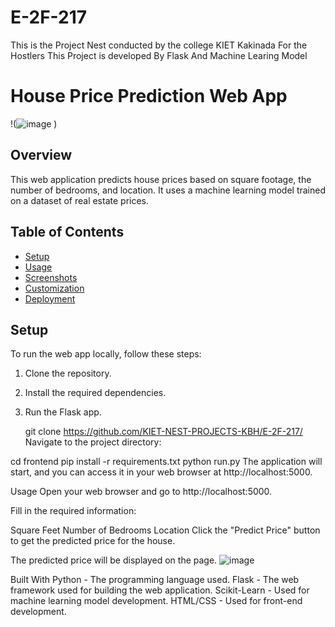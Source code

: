 # E-2F-217
This is the Project Nest conducted by the college KIET Kakinada For the Hostlers
This Project is developed By Flask And Machine Learing Model

# House Price Prediction Web App

!(![image](https://github.com/KIET-NEST-PROJECTS-KBH/E-2F-217/assets/96018533/f795d628-438a-4649-b907-09d2387fc389)
)


## Overview

This web application predicts house prices based on square footage, the number of bedrooms, and location. It uses a machine learning model trained on a dataset of real estate prices.

## Table of Contents

- [Setup](#setup)
- [Usage](#usage)
- [Screenshots](#screenshots)
- [Customization](#customization)
- [Deployment](#deployment)


## Setup

To run the web app locally, follow these steps:

1. Clone the repository.
2. Install the required dependencies.
3. Run the Flask app.

   git clone https://github.com/KIET-NEST-PROJECTS-KBH/E-2F-217/
Navigate to the project directory:

cd frontend
pip install -r requirements.txt
python run.py
The application will start, and you can access it in your web browser at http://localhost:5000.

Usage
Open your web browser and go to http://localhost:5000.

Fill in the required information:

Square Feet
Number of Bedrooms
Location
Click the "Predict Price" button to get the predicted price for the house.

The predicted price will be displayed on the page.
![image](https://github.com/KIET-NEST-PROJECTS-KBH/E-2F-217/assets/96018533/77b99c07-a232-46e8-9eef-61c635680cb6)

Built With
Python - The programming language used.
Flask - The web framework used for building the web application.
Scikit-Learn - Used for machine learning model development.
HTML/CSS - Used for front-end development.
